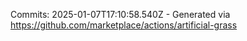 Commits: 2025-01-07T17:10:58.540Z - Generated via https://github.com/marketplace/actions/artificial-grass
<br>
